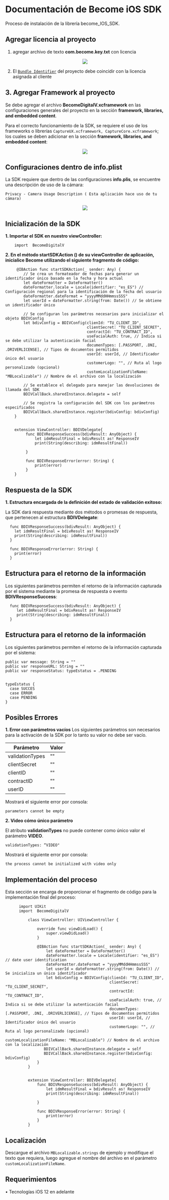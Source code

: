 # Documentación de Become iOS SDK

Proceso de instalación de la librería become_IOS_SDK.

## Agregar licencia al proyecto

 1. agregar archivo de texto **com.become.key.txt** con licencia

 <p align="center">
  <img src="https://github.com/Becomedigital/become_IOS_SDK/blob/master/IMG_4.png">
 </p>
 
 2. El [`Bundle Identifier`](https://developer.apple.com/documentation/appstoreconnectapi/bundle_ids) del proyecto debe coincidir con la licencia asignada al cliente 

## 3. Agregar Framework al proyecto

Se debe agregar el archivo **BecomeDigitalV.xcframework**  en  las configuraciones generales del proyecto en la sección **framework, libraries, and embedded content**.

Para el correcto funcionamiento de la SDK, se requiere el uso de los frameworks o librerías `CaptureUX.xcframework, CaptureCore.xcframework`; los cuales se deben adicionar en la sección **framework, libraries, and embedded content**:
 
 <p align="center">
  <img src="https://github.com/Becomedigital/BecomeDigitalSDKAutDirectPro/blob/main/IMG_2.png">
</p>

## Configuraciones dentro de info.plist 

La SDK requiere que dentro de las configuraciones **info.plis**, se encuentre una descripción de uso de la cámara:

    Privacy - Camera Usage Description ( Esta aplicación hace uso de tu cámara)
    
 <p align="center">
  <img src="https://github.com/Becomedigital/BecomeDigitalSDKAutDirectPro/blob/main/IMG_3.png">
 </p>
 
## Inicialización de la SDK

**1. Importar el SDK en nuestro viewController:**

        import  BecomeDigitalV


**2. En el método **startSDKAction ()** de su **viewController** de aplicación, inicialice Become utilizando el siguiente fragmento de código:**
 
         @IBAction func startSDKAction(_ sender: Any) {
            // Se crea un formateador de fechas para generar un identificador único basado en la fecha y hora actual
            let dateFormatter = DateFormatter()
            dateFormatter.locale = Locale(identifier: "es_ES") // Configuración regional para la identificación de la fecha del usuario
            dateFormatter.dateFormat = "yyyyMMddHHmmssSSS"
            let userId = dateFormatter.string(from: Date()) // Se obtiene un identificador único

            // Se configuran los parámetros necesarios para inicializar el objeto BDIVConfig
            let bdivConfig = BDIVConfig(clienId: "TU_CLIENT_ID",
                                        clientSecret: "TU_CLIENT_SECRET",
                                        contractId: "TU_CONTRACT_ID",
                                        useFacialAuth: true, // Indica si se debe utilizar la autenticación facial
                                        documenTypes: [.PASSPORT, .DNI, .DRIVERLICENSE], // Tipos de documentos permitidos
                                        userId: userId, // Identificador único del usuario
                                        customerLogo: "", // Ruta al logo personalizado (opcional)
                                        customLocalizationFileName: "MBLocalizable") // Nombre de el archivo con la localización 

            // Se establece el delegado para manejar las devoluciones de llamada del SDK
            BDIVCallBack.sharedInstance.delegate = self

            // Se registra la configuración del SDK con los parámetros especificados
            BDIVCallBack.sharedInstance.register(bdivConfig: bdivConfig)
        }


        extension ViewController: BDIVDelegate{
             func BDIVResponseSuccess(bdivResult: AnyObject) {
                 let idmResultFinal = bdivResult as! ResponseIV
                 print(String(describing: idmResultFinal))

             }

             func BDIVResponseError(error: String) {
                 print(error)
             }
        }

## Respuesta de la SDK 
**1. Estructura encargada de la definición del estado de validación exitoso:**

La SDK dará respuesta mediante dos métodos o promesas de respuesta, que pertenecen al estructura  **BDIVDelegate**:

      func BDIVResponseSuccess(bdivResult: AnyObject) {       
        let idmResultFinal = bdivResult as! ResponseIV        
        print(String(describing: idmResultFinal))           
      }        

      func BDIVResponseError(error: String) { 
        print(error)   
      }

## Estructura para el retorno de la información

Los siguientes parámetros permiten el retorno de la información capturada por el sistema mediante la promesa de respuesta o evento **BDIVResponseSuccess**:

      func BDIVResponseSuccess(bdivResult: AnyObject) {       
         let idmResultFinal = bdivResult as! ResponseIV        
         print(String(describing: idmResultFinal))           
      }        

## Estructura para el retorno de la información
Los siguientes parámetros permiten el retorno de la información capturada por el sistema:

    public var message: String = ""
    public var responseURL: String = ""
    public var responseStatus: typeEstatus = .PENDING


    typeEstatus {        
      case SUCCES        
      case ERROR        
      case PENDING    
    }

## Posibles Errores
**1. Error con parámetros vacíos**
Los siguientes parámetros son necesarios para la activación de la SDK por lo tanto su valor no debe ser vacío.

Parámetro | Valor
------------ | -------------
validationTypes | ""
clientSecret | ""
clientID | ""
contractID | ""
userID  | ""

Mostrará el siguiente error por consola:

    parameters cannot be empty

**2. Video cómo único parámetro**

El atributo **validationTypes** no puede contener como único valor el parámetro **VIDEO**.

    validationTypes: “VIDEO"

Mostrará el siguiente error por consola:

    the process cannot be initialized with video only

## Implementación del proceso

Esta sección se encarga de proporcionar el fragmento de código para la implementación final del proceso:

          import UIKit
          import  BecomeDigitalV

              class ViewController: UIViewController {

                  override func viewDidLoad() {
                      super.viewDidLoad()
                  }

                  @IBAction func startSDKAction(_ sender: Any) {
                      let dateFormatter = DateFormatter()
                      dateFormatter.locale = Locale(identifier: "es_ES") // date user identification
                      dateFormatter.dateFormat = "yyyyMMddHHmmssSSS"
                      let userId = dateFormatter.string(from: Date()) // Se inicializa un único identificador
                      let bdivConfig = BDIVConfig(clienId: "TU_CLIENT_ID",
                                                  clientSecret: "TU_CLIENT_SECRET",
                                                  contractId: "TU_CONTRACT_ID",
                                                  useFacialAuth: true, // Indica si se debe utilizar la autenticación facial
                                                  documenTypes: [.PASSPORT, .DNI, .DRIVERLICENSE], // Tipos de documentos permitidos
                                                  userId: userId, // Identificador único del usuario
                                                  customerLogo: "", // Ruta al logo personalizado (opcional)
                                                  customLocalizationFileName: "MBLocalizable") // Nombre de el archivo con la localización 
                     BDIVCallBack.sharedInstance.delegate = self
                     BDIVCallBack.sharedInstance.register(bdivConfig: bdivConfig)
                  }
              }


              extension ViewController: BDIVDelegate{
                  func BDIVResponseSuccess(bdivResult: AnyObject) {
                      let idmResultFinal = bdivResult as! ResponseIV
                      print(String(describing: idmResultFinal))

                  }

                  func BDIVResponseError(error: String) {
                      print(error)
                  }
              }
              
## Localización

Descargue el archivo `MBLocalizable.strings` de ejemplo y modifique el texto que requiera, luego agregue el nombre del archivo en el parámetro `customLocalizationFileName`.

## Requerimientos
•	Tecnologías
iOS 12 en adelante
